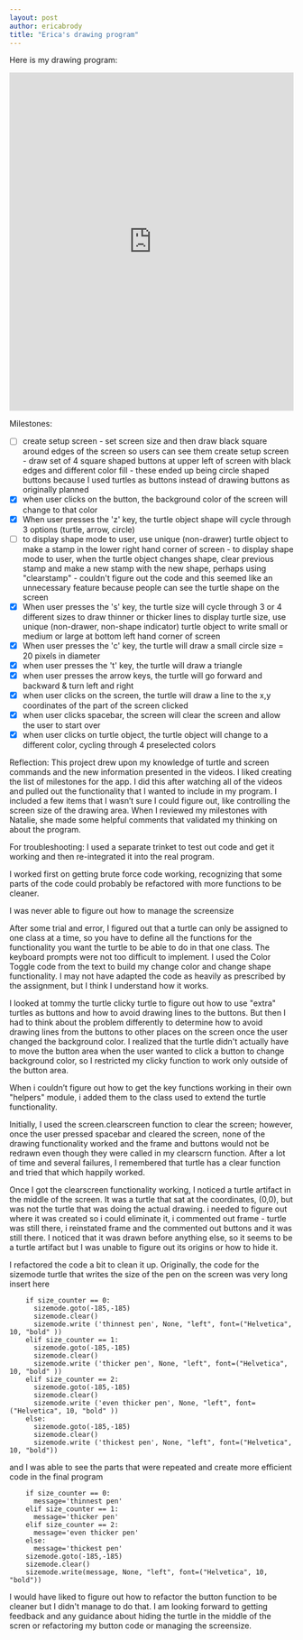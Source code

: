 ```yaml
---
layout: post
author: ericabrody
title: "Erica's drawing program"
---
```


Here is my drawing program:
<iframe src="https://trinket.io/embed/python/e033f28477" width="100%" height="600" frameborder="0" marginwidth="0" marginheight="0" allowfullscreen></iframe>

Milestones:
 - [ ] create setup screen - set screen size and then draw black square around edges of the screen so users can see them
 create setup screen - draw set of 4 square shaped buttons at upper left of screen with black edges and different color fill - these ended up being circle shaped buttons because I used turtles as buttons instead of drawing buttons as originally planned
 - [x] when user clicks on the button, the background color of the screen will change to that color
 - [x] When user presses the 'z' key, the turtle object shape will cycle through 3 options (turtle, arrow, circle)
 - [ ] to display shape mode to user, use unique (non-drawer) turtle object to make a stamp in the lower right hand corner of screen - 
 to display shape mode to user, when the turtle object changes shape, clear previous stamp and make a new stamp with the new shape, perhaps using "clearstamp" - couldn't figure out the code and this seemed like an unnecessary feature because people can see the turtle shape on the screen
 - [x] When user presses the 's' key, the turtle size will cycle through 3 or 4 different sizes to draw thinner or thicker lines
 to display turtle size, use unique (non-drawer, non-shape indicator) turtle object to write small or medium or large at bottom left hand corner of screen
 - [x] When user presses the 'c' key, the turtle will draw a small circle size = 20 pixels in diameter
 - [x] when user presses the 't' key, the turtle will draw a triangle
 - [x] when user presses the arrow keys, the turtle will go forward and backward & turn left and right
 - [x] when user clicks on the screen, the turtle will draw a line to the x,y coordinates of the part of the screen clicked
 - [x] when user clicks spacebar, the screen will clear the screen and allow the user to start over
 - [x] when user clicks on turtle object, the turtle object will change to a different color, cycling through 4 preselected colors

Reflection:
This project drew upon my knowledge of turtle and screen commands and the new information presented in the videos. I liked creating the list of milestones for the app. I did this after watching all of the videos and pulled out the functionality that I wanted to include in my program. I included a few items that I wasn’t sure I could figure out, like controlling the screen size of the drawing area. When I reviewed my milestones with Natalie, she made some helpful comments that validated my thinking on about the program. 

For troubleshooting: I used a separate trinket to test out code and get it working and then re-integrated it into the real program.     

I worked first on getting brute force code working, recognizing that some parts of the code could probably be refactored with more functions to be cleaner.

I was never able to figure out how to manage the screensize

After some trial and error, I figured out that a turtle can only be assigned to one class at a time, so you have to define all the functions for the functionality you want the turtle to be able to do in that one class. The keyboard prompts were not too difficult to implement. I used the Color Toggle code from the text to build my change color and change shape functionality. I may not have adapted the code as heavily as prescribed by the assignment, but I think I understand how it works.

I looked at tommy the turtle clicky turtle to figure out how to use "extra" turtles as buttons and how to avoid drawing lines to the buttons. But then I had to think about the problem differently to determine how to avoid drawing lines from the buttons to other places on the screen once the user changed the background color. I realized that the turtle didn't actually have to move the button area when the user wanted to click a button to change background color, so I restricted my clicky function to work only outside of the button area.

When i couldn’t figure out how to get the key functions working in their own "helpers" module, i added them to the class used to extend the turtle functionality.

Initially, I used the screen.clearscreen function to clear the screen; however, once the user pressed spacebar and cleared the screen, none of the drawing functionality worked and the frame and buttons would not be redrawn even though they were called in my clearscrn function. After a lot of time and several failures, I remembered that turtle has a clear function and tried that which happily worked.

Once I got the clearscreen functionality working, I noticed a turtle artifact in the middle of the screen. It was a turtle that sat at the coordinates, (0,0), but was not the turtle that was doing the actual drawing. i needed to figure out where it was created so i could eliminate it, i commented out frame - turtle was still there, i reinstated frame and the commented out buttons and it was still there. I noticed that it was drawn before anything else, so it seems to be a turtle artifact but I was unable to figure out its origins or how to hide it.

I refactored the code a bit to clean it up. Originally, the code for the sizemode turtle that writes the size of the pen on the screen was very long insert here
```
    if size_counter == 0:
      sizemode.goto(-185,-185)
      sizemode.clear()
      sizemode.write ('thinnest pen', None, "left", font=("Helvetica", 10, "bold" ))
    elif size_counter == 1:
      sizemode.goto(-185,-185)
      sizemode.clear()
      sizemode.write ('thicker pen', None, "left", font=("Helvetica", 10, "bold" ))
    elif size_counter == 2: 
      sizemode.goto(-185,-185)
      sizemode.clear()
      sizemode.write ('even thicker pen', None, "left", font=("Helvetica", 10, "bold" ))
    else:
      sizemode.goto(-185,-185)
      sizemode.clear()
      sizemode.write ('thickest pen', None, "left", font=("Helvetica", 10, "bold"))
```
and I was able to see the parts that were repeated and create more efficient code in the final program
```
    if size_counter == 0:
      message='thinnest pen'
    elif size_counter == 1:
      message='thicker pen'
    elif size_counter == 2: 
      message='even thicker pen'
    else:
      message='thickest pen'
    sizemode.goto(-185,-185)
    sizemode.clear()
    sizemode.write(message, None, "left", font=("Helvetica", 10, "bold"))
```
I would have liked to figure out how to refactor the button function to be cleaner but I didn't manage to do that.
I am looking forward to getting feedback and any guidance about hiding the turtle in the middle of the scren or refactoring my button code or managing the screensize.
